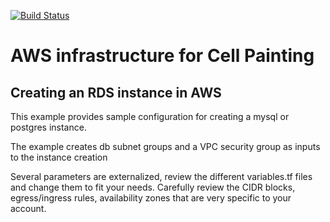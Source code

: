 [![Build Status](https://travis-ci.org/shntnu/cellpainting_aws.svg?branch=master)](https://travis-ci.org/shntnu/cellpainting_aws)

# AWS infrastructure for Cell Painting 

## Creating an RDS instance in AWS

This example provides sample configuration for creating a mysql or postgres instance. 

The example creates db subnet groups and a VPC security group as inputs to the instance creation

Several parameters are externalized, review the different variables.tf files and change them to fit your needs. Carefully review the CIDR blocks, egress/ingress rules, availability zones that are very specific to your account.

